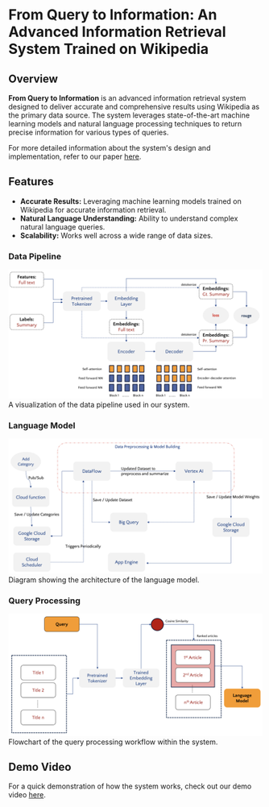 # From Query to Information: An Advanced Information Retrieval System Trained on Wikipedia

## Overview
**From Query to Information** is an advanced information retrieval system designed to deliver accurate and comprehensive results using Wikipedia as the primary data source. The system leverages state-of-the-art machine learning models and natural language processing techniques to return precise information for various types of queries.

For more detailed information about the system's design and implementation, refer to our paper [here](report/An_Advanced_Information_Retrieval_System_Trained_on_Wikipedia.pdf).

## Features
- **Accurate Results:** Leveraging machine learning models trained on Wikipedia for accurate information retrieval.
- **Natural Language Understanding:** Ability to understand complex natural language queries.
- **Scalability:** Works well across a wide range of data sizes.

### Data Pipeline
![Data Pipeline](flowcharts/language_model.png)
A visualization of the data pipeline used in our system.

### Language Model
![Language Model](flowcharts/pipeline.png)
Diagram showing the architecture of the language model.

### Query Processing
![Query Processing](flowcharts/query.png)
Flowchart of the query processing workflow within the system.

## Demo Video
For a quick demonstration of how the system works, check out our demo video [here](demo/Demo.mov).
